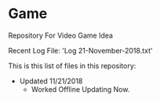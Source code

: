 # Game
Repository For Video Game Idea

Recent Log File: 'Log 21-November-2018.txt'

This is this list of files in this repository:
- Updated 11/21/2018
	- Worked Offline Updating Now.

